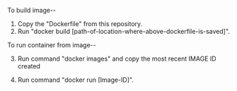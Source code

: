 To build image--

1. Copy the "Dockerfile" from this repository.
2. Run "docker build [path-of-location-where-above-dockerfile-is-saved]".
   
To run container from image--

3. Run command "docker images" and copy the most recent IMAGE ID created
 
4. Run command "docker run [Image-ID]". 
